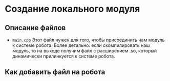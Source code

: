 # Создание локального модуля

## Описание файлов
- `main.cpp` Этот файл нужен для того, чтобы присоединить нам модуль к системе робота. Более детально: если скомпилировать наш модуль, то на выходе получим файл с расширением .so, который динамически прилинкуется к системе робота. 

## Как добавить файл на робота
